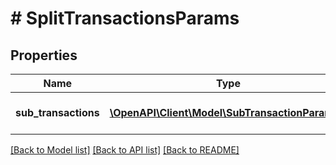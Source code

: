 # # SplitTransactionsParams

## Properties

Name | Type | Description | Notes
------------ | ------------- | ------------- | -------------
**sub_transactions** | [**\OpenAPI\Client\Model\SubTransactionParams[]**](SubTransactionParams.md) | &lt;strong&gt;Type:&lt;/strong&gt; SubTransactionParams&lt;br/&gt; List of sub-transactions |

[[Back to Model list]](../../README.md#models) [[Back to API list]](../../README.md#endpoints) [[Back to README]](../../README.md)
